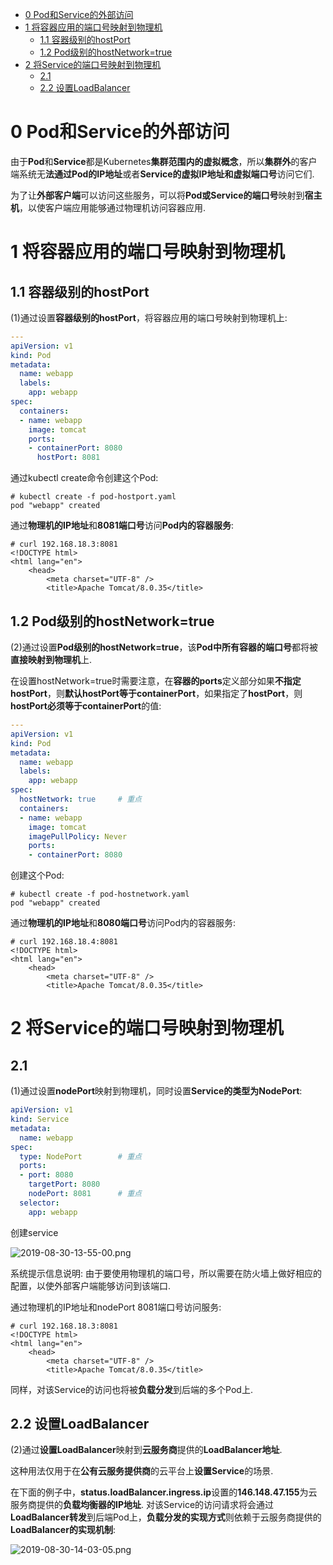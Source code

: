
<!-- @import "[TOC]" {cmd="toc" depthFrom=1 depthTo=6 orderedList=false} -->

<!-- code_chunk_output -->

- [0 Pod和Service的外部访问](#0-pod和service的外部访问)
- [1 将容器应用的端口号映射到物理机](#1-将容器应用的端口号映射到物理机)
  - [1.1 容器级别的hostPort](#11-容器级别的hostport)
  - [1.2 Pod级别的hostNetwork=true](#12-pod级别的hostnetworktrue)
- [2 将Service的端口号映射到物理机](#2-将service的端口号映射到物理机)
  - [2.1](#21)
  - [2.2 设置LoadBalancer](#22-设置loadbalancer)

<!-- /code_chunk_output -->

# 0 Pod和Service的外部访问

由于**Pod**和**Service**都是Kubernetes**集群范围内的虚拟概念**，所以**集群外**的客户端系统无**法通过Pod的IP地址**或者**Service的虚拟IP地址和虚拟端口号**访问它们. 

为了让**外部客户端**可以访问这些服务，可以将**Pod或Service的端口号**映射到**宿主机**，以使客户端应用能够通过物理机访问容器应用. 

# 1 将容器应用的端口号映射到物理机

## 1.1 容器级别的hostPort

(1)通过设置**容器级别的hostPort**，将容器应用的端口号映射到物理机上: 

```yaml
---
apiVersion: v1
kind: Pod
metadata:
  name: webapp
  labels:
    app: webapp
spec:
  containers:
  - name: webapp
    image: tomcat
    ports:
    - containerPort: 8080
      hostPort: 8081
```

通过kubectl create命令创建这个Pod: 

```
# kubectl create -f pod-hostport.yaml
pod "webapp" created
```

通过**物理机的IP地址**和**8081端口号**访问**Pod内的容器服务**: 

```
# curl 192.168.18.3:8081
<!DOCTYPE html>
<html lang="en">
    <head>
        <meta charset="UTF-8" />
        <title>Apache Tomcat/8.0.35</title>
```

## 1.2 Pod级别的hostNetwork=true

(2)通过设置**Pod级别的hostNetwork=true**，该**Pod中所有容器的端口号**都将被**直接映射到物理机**上. 

在设置hostNetwork=true时需要注意，在**容器的ports**定义部分如果**不指定hostPort**，则**默认hostPort等于containerPort**，如果指定了**hostPort**，则**hostPort必须等于containerPort**的值: 

```yaml
---
apiVersion: v1 
kind: Pod
metadata:
  name: webapp
  labels:
    app: webapp
spec:
  hostNetwork: true     # 重点
  containers:
  - name: webapp
    image: tomcat
    imagePullPolicy: Never
    ports:
    - containerPort: 8080
```

创建这个Pod: 

```
# kubectl create -f pod-hostnetwork.yaml
pod "webapp" created
```

通过**物理机的IP地址**和**8080端口号**访问Pod内的容器服务: 

```
# curl 192.168.18.4:8081
<!DOCTYPE html>
<html lang="en">
    <head>
        <meta charset="UTF-8" />
        <title>Apache Tomcat/8.0.35</title>
```

# 2 将Service的端口号映射到物理机

## 2.1 

(1)通过设置**nodePort**映射到物理机，同时设置**Service的类型为NodePort**: 

```yaml
apiVersion: v1
kind: Service
metadata:
  name: webapp
spec:
  type: NodePort        # 重点
  ports:
  - port: 8080
    targetPort: 8080
    nodePort: 8081      # 重点
  selector:
    app: webapp
```

创建service

![2019-08-30-13-55-00.png](./images/2019-08-30-13-55-00.png)

系统提示信息说明: 由于要使用物理机的端口号，所以需要在防火墙上做好相应的配置，以使外部客户端能够访问到该端口. 

通过物理机的IP地址和nodePort 8081端口号访问服务: 

```
# curl 192.168.18.3:8081
<!DOCTYPE html>
<html lang="en">
    <head>
        <meta charset="UTF-8" />
        <title>Apache Tomcat/8.0.35</title>
```

同样，对该Service的访问也将被**负载分发**到后端的多个Pod上. 

## 2.2 设置LoadBalancer

(2)通过**设置LoadBalancer**映射到**云服务商**提供的**LoadBalancer地址**. 

这种用法仅用于在**公有云服务提供商**的云平台上**设置Service**的场景. 

在下面的例子中，**status.loadBalancer.ingress.ip**设置的**146.148.47.155**为云服务商提供的**负载均衡器的IP地址**. 对该Service的访问请求将会通过**LoadBalancer转发**到后端Pod上，**负载分发的实现方式**则依赖于云服务商提供的**LoadBalancer的实现机制**: 

![2019-08-30-14-03-05.png](./images/2019-08-30-14-03-05.png)